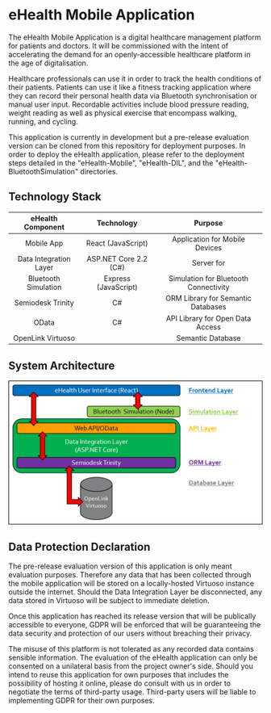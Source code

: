 # eHealth Mobile Application
The eHealth Mobile Application is a digital healthcare management platform for patients and doctors. It will be commissioned with the intent of accelerating the demand for an openly-accessible healthcare platform in the age of digitalisation.

Healthcare professionals can use it in order to track the health conditions of their patients. Patients can use it like a fitness tracking application where they can record their personal health data via Bluetooth synchronisation or manual user input. Recordable activities include blood pressure reading, weight reading as well as physical exercise that encompass walking, running, and cycling.

This application is currently in development but a pre-release evaluation version can be cloned from this repository for deployment purposes. In order to deploy the eHealth application, please refer to the deployment steps detailed in the "eHealth-Mobile", "eHealth-DIL", and the "eHealth-BluetoothSimulation" directories.

## Technology Stack
|   eHealth Component    | Technology            | Purpose                               |
|:----------------------:|:---------------------:|:-------------------------------------:|
| Mobile App             | React (JavaScript)    | Application for Mobile Devices        |
| Data Integration Layer | ASP.NET Core 2.2 (C#) | Server for                            |
| Bluetooth Simulation   | Express (JavaScript)  | Simulation for Bluetooth Connectivity |
| Semiodesk Trinity      | C#                    | ORM Library for Semantic Databases    |
| OData                  | C#                    | API Library for Open Data Access      |
| OpenLink Virtuoso      |                       | Semantic Database                     |

## System Architecture
![Architecture](./MD-Images/SolutionArchitecture.png)

## Data Protection Declaration
The pre-release evaluation version of this application is only meant evaluation purposes. Therefore any data that has been collected through the mobile application will be stored on a locally-hosted Virtuoso instance outside the internet. Should the Data Integration Layer be disconnected, any data stored in Virtuoso will be subject to immediate deletion.

Once this application has reached its release version that will be publically accessible to everyone, GDPR will be enforced that will be guaranteeing the data security and protection of our users without breaching their privacy.

The misuse of this platform is not tolerated as any recorded data contains sensible information. The evaluation of the eHealth application can only be consented on a unilateral basis from the project owner's side. Should you intend to reuse this application for own purposes that includes the possibility of hosting it online, please do consult with us in order to negotiate the terms of third-party usage. Third-party users will be liable to implementing GDPR for their own purposes.